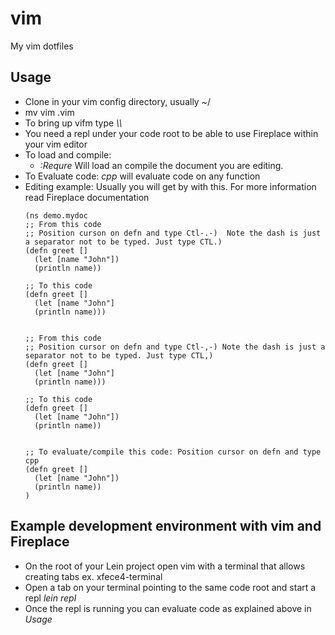 # vim
My vim dotfiles

## Usage
- Clone in your vim config directory, usually ~/
- mv vim .vim
- To bring up vifm type *\\\\*
- You need a repl under your code root to be able to use Fireplace within your vim editor
- To load and compile:
    - *:Requre* Will load an compile the document you are editing.
- To Evaluate code: *cpp* will evaluate code on any function
- Editing example: Usually you will get by with this. For more information read Fireplace documentation
    ```
    (ns demo.mydoc
    ;; From this code
    ;; Position curson on defn and type Ctl-.-)  Note the dash is just a separator not to be typed. Just type CTL.)
    (defn greet []
      (let [name "John"])
      (println name))

    ;; To this code
    (defn greet []
      (let [name "John"]
      (println name)))


    ;; From this code
    ;; Position cursor on defn and type Ctl-,-) Note the dash is just a separator not to be typed. Just type CTL,)
    (defn greet []
      (let [name "John"]
      (println name)))

    ;; To this code
    (defn greet []
      (let [name "John"])
      (println name))


    ;; To evaluate/compile this code: Position cursor on defn and type cpp
    (defn greet []
      (let [name "John"])
      (println name))
    )
    ```

## Example development environment with vim and Fireplace
- On the root of your Lein project open vim with a terminal that allows creating tabs ex. xfece4-terminal
- Open a tab on your terminal pointing to the same code root and start a repl *lein repl*
- Once the repl is running you can evaluate code as explained above in *Usage*
